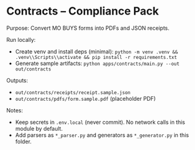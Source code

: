 # Contracts – Compliance Pack

Purpose: Convert MO BUYS forms into PDFs and JSON receipts.

Run locally:
- Create venv and install deps (minimal): `python -m venv .venv && .venv\\Scripts\\activate && pip install -r requirements.txt`
- Generate sample artifacts: `python apps/contracts/main.py --out out/contracts`

Outputs:
- `out/contracts/receipts/receipt.sample.json`
- `out/contracts/pdfs/form.sample.pdf` (placeholder PDF)

Notes:
- Keep secrets in `.env.local` (never commit). No network calls in this module by default.
- Add parsers as `*_parser.py` and generators as `*_generator.py` in this folder.

